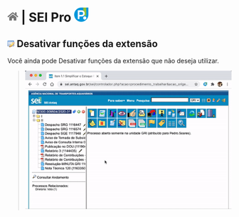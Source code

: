 # [![Home](../img/home.png)](../) |  SEI Pro ![Icone](../img/icon-32.png)

## ![SEI Pro Desativar funções da extensão](../img/icon-desativarfuncoes.png) Desativar funções da extensão 

Você ainda pode Desativar funções da extensão que não deseja utilizar.

> ![Tela Desativar funções da extensão](../img/tela-desativarfuncoes.gif) 

